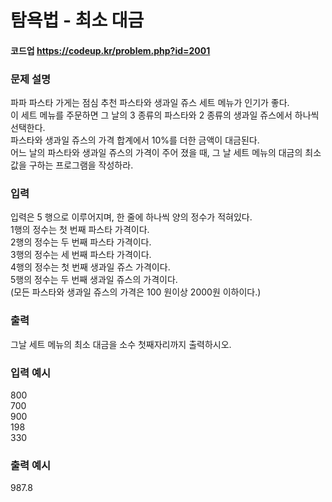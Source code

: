 # 탐욕법 - 최소 대금 
#### 코드업 https://codeup.kr/problem.php?id=2001

### 문제 설명       
파파 파스타 가게는 점심 추천 파스타와 생과일 쥬스 세트 메뉴가 인기가 좋다.\
이 세트 메뉴를 주문하면 그 날의 3 종류의 파스타와 2 종류의 생과일 쥬스에서 하나씩 선택한다.\
파스타와 생과일 쥬스의 가격 합계에서 10%를 더한 금액이 대금된다.\
어느 날의 파스타와 생과일 쥬스의 가격이 주어 졌을 때, 그 날 세트 메뉴의 대금의 최소값을 구하는 프로그램을 작성하라.

### 입력
입력은 5 행으로 이루어지며, 한 줄에 하나씩 양의 정수가 적혀있다.\
1행의 정수는 첫 번째 파스타 가격이다.\
2행의 정수는 두 번째 파스타 가격이다.\
3행의 정수는 세 번째 파스타 가격이다.\
4행의 정수는 첫 번째 생과일 쥬스 가격이다.\
5행의 정수는 두 번째 생과일 쥬스의 가격이다.\
(모든 파스타와 생과일 쥬스의 가격은 100 원이상 2000원 이하이다.)

### 출력
그날 세트 메뉴의 최소 대금을 소수 첫째자리까지 출력하시오.

### 입력 예시   
800\
700\
900\
198\
330

### 출력 예시
987.8